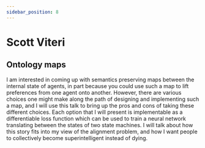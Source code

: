 ```yaml
---
sidebar_position: 8
---
```


# Scott Viteri

## Ontology maps 

I am interested in coming up with semantics preserving maps between the internal state of agents, in part because you could use such a map to lift preferences from one agent onto another. However, there are various choices one might make along the path of designing and implementing such a map, and I will use this talk to bring up the pros and cons of taking these different choices. Each option that I will present is implementable as a differentiable loss function which can be used to train a neural network translating between the states of two state machines. I will talk about how this story fits into my view of the alignment problem, and how I want people to collectively become superintelligent instead of dying.




